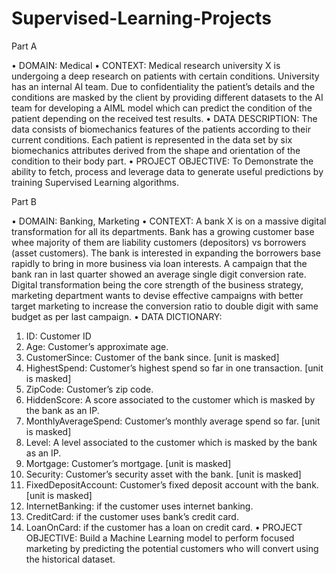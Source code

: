 # Supervised-Learning-Projects

Part A

• DOMAIN: Medical
• CONTEXT: Medical research university X is undergoing a deep research on patients with certain conditions. University has an internal AI team. 
Due to confidentiality the patient’s details and the conditions are masked by the client by providing different datasets to the AI team for 
developing a AIML model which can predict the condition of the patient depending on the received test results.
• DATA DESCRIPTION: The data consists of biomechanics features of the patients according to their current conditions. Each patient is 
represented in the data set by six biomechanics attributes derived from the shape and orientation of the condition to their body part. 
• PROJECT OBJECTIVE: To Demonstrate the ability to fetch, process and leverage data to generate useful predictions by training Supervised 
Learning algorithms.

Part B

• DOMAIN: Banking, Marketing
• CONTEXT: A bank X is on a massive digital transformation for all its departments. Bank has a growing customer base whee majority of them are 
liability customers (depositors) vs borrowers (asset customers). The bank is interested in expanding the borrowers base rapidly to bring in more 
business via loan interests. A campaign that the bank ran in last quarter showed an average single digit conversion rate. Digital transformation 
being the core strength of the business strategy, marketing department wants to devise effective campaigns with better target marketing to 
increase the conversion ratio to double digit with same budget as per last campaign. 
• DATA DICTIONARY:
1. ID: Customer ID
2. Age: Customer’s approximate age.
3. CustomerSince: Customer of the bank since. [unit is masked]
4. HighestSpend: Customer’s highest spend so far in one transaction. [unit is masked]
5. ZipCode: Customer’s zip code.
6. HiddenScore: A score associated to the customer which is masked by the bank as an IP.
7. MonthlyAverageSpend: Customer’s monthly average spend so far. [unit is masked]
8. Level: A level associated to the customer which is masked by the bank as an IP.
9. Mortgage: Customer’s mortgage. [unit is masked]
10. Security: Customer’s security asset with the bank. [unit is masked]
11. FixedDepositAccount: Customer’s fixed deposit account with the bank. [unit is masked]
12. InternetBanking: if the customer uses internet banking.
13. CreditCard: if the customer uses bank’s credit card.
14. LoanOnCard: if the customer has a loan on credit card.
• PROJECT OBJECTIVE: Build a Machine Learning model to perform focused marketing by predicting the potential customers who will convert 
using the historical dataset.
